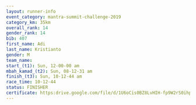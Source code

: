 ```yaml
---
layout: runner-info 
event_category: mantra-summit-challenge-2019 
category_km: 35km 
overall_rank: 14
gender_rank: 14
bib: 407
first_name: Adi
last_name: Kristianto
gender: M
team_name: 
start_(t1): Sun, 12-00-00 am
mbah_kamad_(t2): Sun, 08-12-31 am
finish_(t3): Sun, 10-12-44 am
race_time: 10-12-44
status: FINISHER
certificate: https:drive.google.com/file/d/1U6oCis0BZ8LvHIH-fp9W2rS0ihpbi-an/view?usp=sharing
---
```

